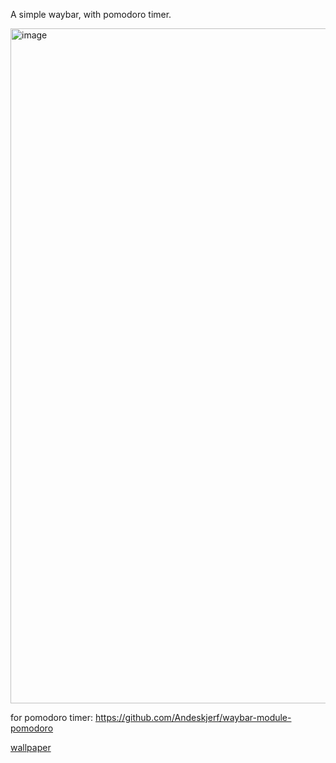 A simple waybar, with pomodoro timer.

<img width="1920" height="1080" alt="image" src="https://github.com/user-attachments/assets/d4b47a3e-b960-4fbb-8ad3-702feb8e9f74" />

for pomodoro timer:
https://github.com/Andeskjerf/waybar-module-pomodoro

[wallpaper](https://raw.githubusercontent.com/Prateek7071/dotfiles/main/asset/3.jpg)
